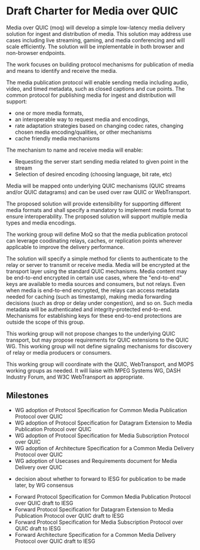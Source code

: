 # Draft Charter for Media over QUIC

Media over QUIC (moq) will develop a simple low-latency media delivery solution
for ingest and distribution of media.  This solution may address use cases including live
streaming, gaming, and media conferencing and will scale efficiently. The
solution will be implementable in both browser and non-browser endpoints.

The work focuses on building protocol mechanisms for publication of media
and means to identify and receive the media.

The media publication protocol will enable sending
media including audio, video, and timed metadata, such as closed captions and
cue points.
The common protocol for publishing media for ingest and distribution
will support:

* one or more media formats,
* an interoperable way to request media and encodings,
* rate adaptation strategies based on changing codec rates, changing chosen media
encoding/qualities, or other mechanisms
* cache friendly media mechanisms

The mechanism to name and receive media will enable:

* Requesting the server start sending media related to given point in the stream
* Selection of desired encoding (choosing language, bit rate, etc)

Media will be mapped onto underlying QUIC mechanisms (QUIC streams and/or
QUIC datagrams) and can be used over raw QUIC or WebTransport.

The proposed solution will provide extensibility for supporting different media
formats and shall specify a mandatory to implement media format to ensure
interoperability. The proposed solution will support multiple media types and media encodings.


The working group will define MoQ so that the media publication protocol 
can leverage coodinating relays, caches, or replication points wherever applicable 
to improve the delivery performance.

The solution will specify a simple method for clients to authenticate
to the relay or server to transmit or receive media.
Media will be encrypted at the transport layer using the standard QUIC
mechanisms.  Media content may be end-to-end encrypted in certain use cases,
where the "end-to-end" keys are available to media sources and consumers, but
not relays.  Even when media is end-to-end encrypted, the relays can access
metadata needed for caching (such as timestamp), making media forwarding
decisions (such as drop or delay under congestion), and so on.  Such media
metadata will be authenticated and integrity-protected end-to-end.  Mechanisms
for establishing keys for these end-to-end protections are outside the scope of
this group.

This working group will not propose changes to the underlying QUIC transport, but
may propose requirements for QUIC extensions to the QUIC WG. This working group
will not define signaling mechanisms for discovery of relay or media producers
or consumers.

This working group will coordinate with the QUIC, WebTransport, and MOPS working
groups as needed. It will liaise with MPEG Systems WG, DASH Industry Forum, and 
W3C WebTransport as appropriate.

## Milestones

* WG adoption of Protocol Specification for Common Media Publication Protocol
over QUIC
* WG adoption of Protocol Specification for Datagram Extension to Media
Publication Protocol over QUIC
* WG adoption of Protocol Specification for Media Subscription Protocol over
QUIC
* WG adoption of Architecture Specification for a Common Media Delivery
Protocol over QUIC
* WG adoption of Usecases and Requirements document for Media Delivery over QUIC
- decision about whether to forward to IESG for publication to be made later, by
WG consensus
* Forward Protocol Specification for Common Media Publication Protocol over QUIC
draft to IESG
* Forward Protocol Specification for Datagram Extension to Media Publication
Protocol over QUIC draft to IESG
* Forward Protocol Specification for Media Subscription Protocol over QUIC draft
to IESG
* Forward Architecture Specification for a Common Media Delivery Protocol over
QUIC draft to IESG
